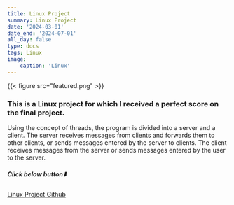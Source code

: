 ```yaml
---
title: Linux Project
summary: Linux Project
date: '2024-03-01'
date_end: '2024-07-01'
all_day: false
type: docs
tags: Linux
image:
    caption: 'Linux'
---
```

{{< figure src="featured.png" >}}

### This is a Linux project for which I received a perfect score on the final project.

Using the concept of threads, the program is divided into a server and a client. The server receives messages from clients and forwards them to other clients, or sends messages entered by the server to clients. The client receives messages from the server or sends messages entered by the user to the server.

##### Click below button⬇️

[Linux Project Github](https://github.com/Coti00/linux_project)
